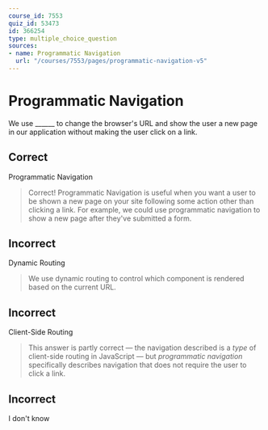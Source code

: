 ```yaml
---
course_id: 7553
quiz_id: 53473
id: 366254
type: multiple_choice_question
sources:
- name: Programmatic Navigation
  url: "/courses/7553/pages/programmatic-navigation-v5"
---
```


# Programmatic Navigation

We use \_\_\_\_\_\_ to change the browser's URL and show the user a new page in
our application without making the user click on a link.

## Correct

Programmatic Navigation

> Correct! Programmatic Navigation is useful when you want a user to be shown a
> new page on your site following some action other than clicking a link. For
> example, we could use programmatic navigation to show a new page after they've
> submitted a form.

## Incorrect

Dynamic Routing

> We use dynamic routing to control which component is rendered based on the
> current URL.

## Incorrect

Client-Side Routing

> This answer is partly correct — the navigation described is a _type_ of
> client-side routing in JavaScript — but _programmatic navigation_ specifically
> describes navigation that does not require the user to click a link.

## Incorrect

I don't know
